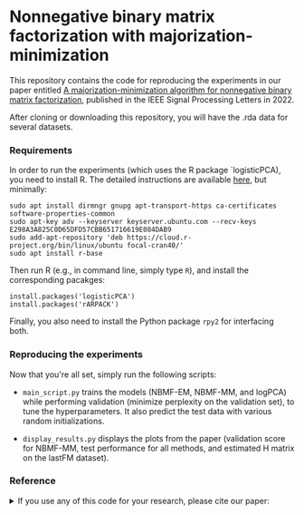 #  Nonnegative binary matrix factorization with majorization-minimization

This repository contains the code for reproducing the experiments in our paper entitled [A majorization-minimization algorithm for nonnegative binary matrix factorization](https://arxiv.org/abs/2204.09741), published in the IEEE Signal Processing Letters in 2022.

After cloning or downloading this repository, you will have the .rda data for several datasets.

### Requirements

In order to run the experiments (which uses the R package `logisticPCA), you need to install R. The detailed instructions are available [here](https://linuxize.com/post/how-to-install-r-on-ubuntu-20-04/), but minimally:

```
sudo apt install dirmngr gnupg apt-transport-https ca-certificates software-properties-common
sudo apt-key adv --keyserver keyserver.ubuntu.com --recv-keys E298A3A825C0D65DFD57CBB651716619E084DAB9
sudo add-apt-repository 'deb https://cloud.r-project.org/bin/linux/ubuntu focal-cran40/'
sudo apt install r-base
```

Then run R (e.g., in command line, simply type `R`), and install the corresponding pacakges:

```
install.packages('logisticPCA')
install.packages('rARPACK')
```

Finally, you also need to install the Python package `rpy2` for interfacing both.


### Reproducing the experiments

Now that you're all set, simply run the following scripts:

- `main_script.py` trains the models (NBMF-EM, NBMF-MM, and logPCA) while performing validation (minimize perplexity on the validation set), to tune the hyperparameters.
It also predict the test data with various random initializations.

- `display_results.py` displays the plots from the paper (validation score for NBMF-MM, test performance for all methods, and estimated H matrix on the lastFM dataset).

### Reference

<details><summary>If you use any of this code for your research, please cite our paper:</summary>
  
```latex
@article{Magron2022nbmf,  
  author={P. Magron and C. F{\'e}votte},  
  title={A majorization-minimization algorithm for nonnegative binary matrix factorization},  
  journal={IEEE ISignal Processing Letters},  
  year={2022}
}
```
</details>
